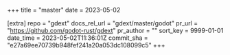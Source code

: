 +++
title = "master"
date = 2023-05-02

[extra]
repo = "gdext"
docs_rel_url = "gdext/master/godot"
pr_url = "https://github.com/godot-rust/gdext"
pr_author = ""
sort_key = 9999-01-01
date_time = 2023-05-02T11:36:01Z
commit_sha = "e27a69ee70739b948fef241a20a053dc108099c5"
+++


